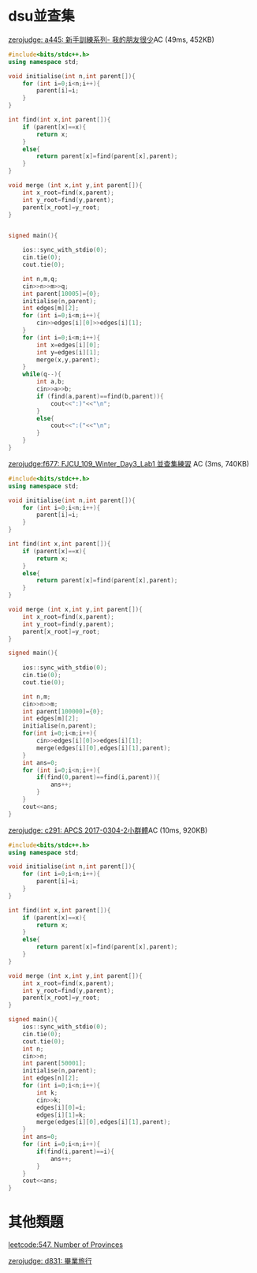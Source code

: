 dsu並查集
==

[zerojudge: a445: 新手訓練系列- 我的朋友很少](https://zerojudge.tw/ShowProblem?problemid=a445)AC (49ms, 452KB)
```cpp
#include<bits/stdc++.h>
using namespace std;

void initialise(int n,int parent[]){
    for (int i=0;i<n;i++){
        parent[i]=i;
    }
}

int find(int x,int parent[]){
    if (parent[x]==x){
        return x;
    }
    else{
        return parent[x]=find(parent[x],parent);
    }
}

void merge (int x,int y,int parent[]){
    int x_root=find(x,parent);
    int y_root=find(y,parent);
    parent[x_root]=y_root;   
}


signed main(){

    ios::sync_with_stdio(0);
    cin.tie(0);
    cout.tie(0);

    int n,m,q;                
    cin>>n>>m>>q;
    int parent[10005]={0};
    initialise(n,parent);
    int edges[m][2];
    for (int i=0;i<m;i++){
        cin>>edges[i][0]>>edges[i][1];
    }
    for (int i=0;i<m;i++){
        int x=edges[i][0];
        int y=edges[i][1];
        merge(x,y,parent);
    }
    while(q--){
        int a,b;
        cin>>a>>b;
        if (find(a,parent)==find(b,parent)){
            cout<<":)"<<"\n";
        }
        else{
            cout<<":("<<"\n";
        }
    }
}
```


[zerojudge:f677: FJCU_109_Winter_Day3_Lab1 並查集練習](https://zerojudge.tw/ShowProblem?problemid=f677)	AC (3ms, 740KB)

```cpp
#include<bits/stdc++.h>
using namespace std;

void initialise(int n,int parent[]){
    for (int i=0;i<n;i++){
        parent[i]=i;
    }
}

int find(int x,int parent[]){
    if (parent[x]==x){
        return x;
    }
    else{
        return parent[x]=find(parent[x],parent);
    }
}

void merge (int x,int y,int parent[]){
    int x_root=find(x,parent);
    int y_root=find(y,parent);
    parent[x_root]=y_root;   
}

signed main(){
    
    ios::sync_with_stdio(0);
    cin.tie(0);
    cout.tie(0);

    int n,m;
    cin>>n>>m;
    int parent[100000]={0};
    int edges[m][2];
    initialise(n,parent);
    for(int i=0;i<m;i++){
        cin>>edges[i][0]>>edges[i][1];
        merge(edges[i][0],edges[i][1],parent);
    }
    int ans=0;
    for (int i=0;i<n;i++){
        if(find(0,parent)==find(i,parent)){
            ans++;
        }
    }
    cout<<ans;
}
```

[zerojudge: c291: APCS 2017-0304-2小群體](https://zerojudge.tw/ShowProblem?problemid=c291)AC (10ms, 920KB)

```cpp
#include<bits/stdc++.h>
using namespace std;

void initialise(int n,int parent[]){
    for (int i=0;i<n;i++){
        parent[i]=i;
    }
}

int find(int x,int parent[]){
    if (parent[x]==x){
        return x;
    }
    else{
        return parent[x]=find(parent[x],parent);
    }
}

void merge (int x,int y,int parent[]){
    int x_root=find(x,parent);
    int y_root=find(y,parent);
    parent[x_root]=y_root;   
}

signed main(){
    ios::sync_with_stdio(0);
    cin.tie(0);
    cout.tie(0);
    int n;
    cin>>n;
    int parent[50001];
    initialise(n,parent);
    int edges[n][2];
    for (int i=0;i<n;i++){
        int k;
        cin>>k;
        edges[i][0]=i;
        edges[i][1]=k;
        merge(edges[i][0],edges[i][1],parent);
    }
    int ans=0;
    for (int i=0;i<n;i++){
        if(find(i,parent)==i){
            ans++;
        }
    }
    cout<<ans;
}
```
 

其他類題
===
[leetcode:547. Number of Provinces](https://leetcode.com/problems/number-of-provinces/)

[zerojudge: d831: 畢業旅行](https://zerojudge.tw/ShowProblem?problemid=d831)
